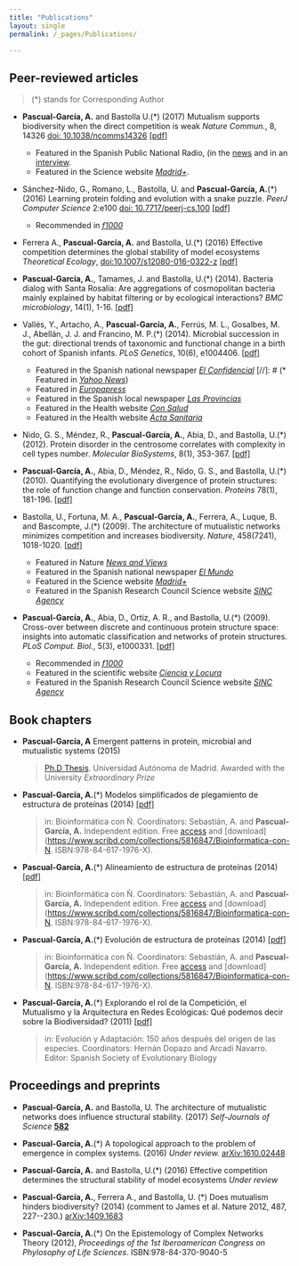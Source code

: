 ```yaml
---
title: "Publications"
layout: single
permalink: /_pages/Publications/

---
```





## Peer-reviewed articles
> (*) stands for Corresponding Author

* **Pascual-García, A.** and Bastolla U.(*) (2017) Mutualism supports biodiversity when the direct competition is weak _Nature Commun._, 8, 14326 [doi: 10.1038/ncomms14326](https://doi.org/10.1038/ncomms14326) [[pdf]](/assets/articles/Pascual-Garcia_May-MacArthur_NatComm_2017.pdf)
  * Featured in the Spanish Public National Radio, (in the [news](http://www.rtve.es/alacarta/audios/el-laboratorio-de-jal/laboratorio-jal-decide-especies-sobreviven-24-03-17/3955758/) and in an [interview](http://www.rtve.es/alacarta/audios/entre-probetas/entre-probetas-estimulo-matematicas-evolucion-especies-29-03-17/3960928/).
  * Featured in the Science website [_Madrid+_](http://www.madrimasd.org/blogs/biocienciatecnologia/2017/03/10/133645#respond).

* Sánchez-Nido, G., Romano, L., Bastolla, U. and **Pascual-García, A.**(*) (2016) Learning protein folding and evolution with a snake puzzle. _PeerJ Computer Science_ 2:e100 [doi: 10.7717/peerj-cs.100](https://doi.org/10.7717/peerj-cs.100) [[pdf]](/assets/articles/Nido_SnakePuzzle_PeerJCompSc_2016.pdf)
  *  Recommended in [_f1000_](https://f1000.com/prime/727082679)

* Ferrera A., **Pascual-García, A.** and Bastolla, U.(*) (2016) Effective competition determines the global stability of model ecosystems _Theoretical Ecology_, [doi:10.1007/s12080-016-0322-z](https://doi.org/10.1007/s12080-016-0322-z) [[pdf]](/assets/articles/Ferrera_GlobalStabilityEffectiveCompetition_TheorEcol_2016.pdf)

* **Pascual-García, A.**, Tamames, J. and Bastolla, U.(*) (2014). Bacteria dialog with Santa Rosalia: Are aggregations of cosmopolitan bacteria mainly explained by habitat filtering or by ecological interactions? _BMC microbiology_, 14(1), 1-16. [[pdf]](/assets/articles/Pascual-Garcia_Dialog-StaRosalia_BMCmicrob_2014.pdf)


* Vallés, Y., Artacho, A., **Pascual-García, A.**, Ferrús, M. L., Gosalbes, M. J., Abellán, J. J. and Francino, M. P.(*) (2014). Microbial succession in the gut: directional trends of taxonomic and functional change in a birth cohort of Spanish infants. _PLoS Genetics_, 10(6), e1004406. [[pdf]](/assets/articles/Valles_Microbial-Succession-Gut_PloSgenetics_2014.pdf)
  * Featured in the Spanish national newspaper [_El Confidencial_](http://www.elconfidencial.com/ultima-hora-en-vivo/2014-08-21/demuestran-que-las-bacterias-intestinales-del-bebe-difieren-de-las-del-adulto_342705/)
   [//]: # (* Featured in [_Yahoo News_](https://es.noticias.yahoo.com/microflora-intestinal-beb\%C3\%A9s-a\%C3\%B1o-distinta-adultos-113135141.html))
  * Featured in [_Europapress_](http://www.europapress.es/comunitat-valenciana/noticia-investigadores-revelan-microflora-intestinal-bebes-ano-vida-distinta-adultos-20140821130409.html)
  * Featured in the Spanish local newspaper [_Las Provincias_](http://www.lasprovincias.es/agencias/valencia/201408/21/demuestran-bacterias-intestinales-bebe-170164.html)
  * Featured in the Health website [_Con Salud_](http://www.consalud.es/seenews.php?id=12657)
  * Featured in the Health website [_Acta Sanitaria_](http://www.actasanitaria.com/investigadores-de-fisabio-estudian-el-desarrollo-de-bacterias-intestinales-en-bebes/)

* Nido, G. S., Méndez, R., **Pascual-García, A.**, Abia, D., and Bastolla, U.(*) (2012). Protein disorder in the centrosome correlates with complexity in cell types number. _Molecular BioSystems_, 8(1), 353-367. [[pdf]](/assets/articles/Nido_Disorder-Centrosome_MolBioSyst_2012.pdf)

* **Pascual-García, A.**, Abia, D., Méndez, R., Nido, G. S., and Bastolla, U.(*) (2010). Quantifying the evolutionary divergence of protein structures: the role of function change and function conservation. _Proteins_ 78(1), 181-196. [[pdf]](/assets/articles/Pascual-Garcia_Structure-Rate-Evol_Proteins_2010.pdf)

* Bastolla, U., Fortuna, M. A., **Pascual-García, A.**, Ferrera, A., Luque, B. and Bascompte, J.(*) (2009). The architecture of mutualistic networks minimizes competition and increases biodiversity. _Nature_, 458(7241), 1018-1020. [[pdf]](/assets/articles/Bastolla_Mutualism-Nestedness_Nature_2009.pdf)
  * Featured in Nature [_News and Views_](http://www.nature.com/nature/journal/v458/n7241/full/458979a.html)
  * Featured in the Spanish national newspaper [_El Mundo_](http://www.elmundo.es/suplementos/natura/2009/36/1242079208.html)
  * Featured in the Science website [_Madrid+_](http://www.madrimasd.org/informacionidi/noticias/noticia.asp?id=39441&tipo=g)
  * Featured in the Spanish Research Council Science website [_SINC Agency_](http://www.agenciasinc.es/Noticias/La-arquitectura-de-la-naturaleza-minimiza-la-competencia-entre-especies-y-fomenta-la-biodiversidad)

* **Pascual-García, A.**, Abia, D., Ortiz, A. R., and Bastolla, U.(*) (2009). Cross-over between discrete and continuous protein structure space: insights into automatic classification and networks of protein structures. _PLoS Comput. Biol._, 5(3), e1000331. [[pdf]](/assets/articles/Pascual-Garcia_Prot-Struct-Cross-Over_PLoS_2009.pdf)
  * Recommended in [_f1000_](http://f1000.com/prime/1165026)
  * Featured in the scientific website [_Ciencia y Locura_](https://articuloscientificos.wordpress.com/2012/10/28/es-posible-clasificar-de-forma-objetiva-las-estructuras-de-las-proteinas/)
  * Featured in the Spanish Research Council Science website [_SINC Agency_](http://www.agenciasinc.es/Noticias/Es-posible-clasificar-de-forma-objetiva-las-estructuras-de-las-proteinas)

## Book chapters

* **Pascual-García, A** Emergent patterns in protein, microbial and mutualistic systems (2015)
  > [Ph.D Thesis](http://hdl.handle.net/10486/668019). Universidad Autónoma de Madrid. Awarded with the University _Extraordinary Prize_  

* **Pascual-García, A.**(*) Modelos simplificados de plegamiento de estructura de proteínas (2014) [[pdf]](/assets/chapters/Pascual-Garcia_Plegamiento_LibBioinf.pdf)
  > in: Bioinformática con Ñ. Coordinators: Sebastián, A. and **Pascual-García, A.**
  > Independent edition. Free [access](https://www.scribd.com/doc/231270078/Bioinformatica-con-N) and [download](https://www.scribd.com/collections/5816847/Bioinformatica-con-N. ISBN:978-84-617-1976-X).

* **Pascual-García, A.**(*) Alineamiento de estructura de proteínas (2014) [[pdf]](/assets/chapters/Pascual-Garcia_ProtStrAlign_LibBioinf.pdf)
  > in: Bioinformática con Ñ. Coordinators: Sebastián, A. and **Pascual-García, A.**
  > Independent edition. Free [access](https://www.scribd.com/doc/231270078/Bioinformatica-con-N) and [download](https://www.scribd.com/collections/5816847/Bioinformatica-con-N. ISBN:978-84-617-1976-X).

* **Pascual-García, A.**(*) Evolución de estructura de proteínas (2014) [[pdf]](/assets/chapters/Pascual-Garcia_ProtStrEvol_LibBioinf.pdf)
  > in: Bioinformática con Ñ. Coordinators: Sebastián, A. and **Pascual-García, A.**
  > Independent edition. Free [access](https://www.scribd.com/doc/231270078/Bioinformatica-con-N) and [download](https://www.scribd.com/collections/5816847/Bioinformatica-con-N. ISBN:978-84-617-1976-X).

* **Pascual-García, A.**(*) Explorando el rol de la Competición, el Mutualismo y la Arquitectura en Redes Ecológicas: Qué podemos decir sobre la Biodiversidad? (2011) [[pdf]](/assets/chapters/Pascual-Garcia_Mutualismo_SESBE_final.pdf)
  > in: Evolución y Adaptación: 150 años después del origen de las especies.
  > Coordinators: Hernán Dopazo and Arcadi Navarro. Editor: Spanish Society of Evolutionary Biology

## Proceedings and preprints

* **Pascual-García, A.** and Bastolla, U. The architecture of mutualistic networks does influence structural stability. (2017) _Self-Journals of Science_ [**582**](http://sjscience.org/article?id=582) 

* **Pascual-García, A.**(*) A topological approach to the problem of emergence in complex systems. (2016) _Under review._ [arXiv:1610.02448](https://arxiv.org/abs/1610.02448)

* **Pascual-García, A.** and Bastolla, U.(*) (2016) Effective competition determines the structural stability of model ecosystems _Under review_

* **Pascual-García, A.**, Ferrera A., and Bastolla, U. (*)  Does mutualism hinders biodiversity? (2014) (comment to James et al. Nature 2012, 487, 227--230.) [arXiv:1409.1683](https://arxiv.org/abs/1409.1683)

* **Pascual-García, A.**(*) On the Epistemology of Complex Networks Theory (2012), _Proceedings of the 1st Iberoamerican Congress on Phylosophy of Life Sciences_. ISBN:978-84-370-9040-5






